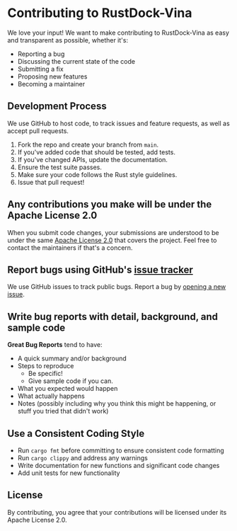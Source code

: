 # Contributing to RustDock-Vina

We love your input! We want to make contributing to RustDock-Vina as easy and transparent as possible, whether it's:

- Reporting a bug
- Discussing the current state of the code
- Submitting a fix
- Proposing new features
- Becoming a maintainer

## Development Process

We use GitHub to host code, to track issues and feature requests, as well as accept pull requests.

1. Fork the repo and create your branch from `main`.
2. If you've added code that should be tested, add tests.
3. If you've changed APIs, update the documentation.
4. Ensure the test suite passes.
5. Make sure your code follows the Rust style guidelines.
6. Issue that pull request!

## Any contributions you make will be under the Apache License 2.0

When you submit code changes, your submissions are understood to be under the same [Apache License 2.0](LICENSE) that covers the project. Feel free to contact the maintainers if that's a concern.

## Report bugs using GitHub's [issue tracker](https://github.com/yourusername/rustdock-vina/issues)

We use GitHub issues to track public bugs. Report a bug by [opening a new issue](https://github.com/yourusername/rustdock-vina/issues/new).

## Write bug reports with detail, background, and sample code

**Great Bug Reports** tend to have:

- A quick summary and/or background
- Steps to reproduce
  - Be specific!
  - Give sample code if you can.
- What you expected would happen
- What actually happens
- Notes (possibly including why you think this might be happening, or stuff you tried that didn't work)

## Use a Consistent Coding Style

* Run `cargo fmt` before committing to ensure consistent code formatting
* Run `cargo clippy` and address any warnings
* Write documentation for new functions and significant code changes
* Add unit tests for new functionality

## License

By contributing, you agree that your contributions will be licensed under its Apache License 2.0. 